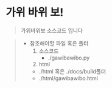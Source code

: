 가위 바위 보!
===================

> 가위바위보 소스코드 입니다   

> + 참조해야할 파일 혹은 폴터
>    1. 소스코드
>	    * ./gawibawibo.py 
>    2. html
>      * ./html 혹은 ./docs/build폴더
>      * ./html/gawibawibo.html
